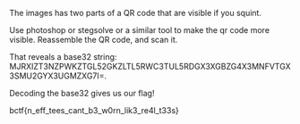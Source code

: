 The images has two parts of a QR code that are visible if you squint.

Use photoshop or stegsolve or a similar tool to make the qr code more visible. Reassemble the QR code, and scan it.

That reveals a base32 string: MJRXIZT3NZPWKZTGL52GKZLTL5RWC3TUL5RDGX3XGBZG4X3MNFVTGX3SMU2GYX3UGMZXG7I=.

Decoding the base32 gives us our flag!

bctf{n_eff_tees_cant_b3_w0rn_lik3_re4l_t33s}
